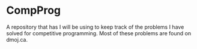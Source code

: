 # CompProg

A repository that has I will be using to keep track of the problems I have solved for competitive programming. Most of these problems are found on dmoj.ca.